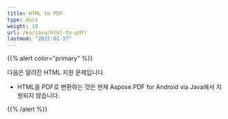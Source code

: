 ```yaml
---
title: HTML to PDF
type: docs
weight: 10
url: /ko/java/html-to-pdf/
lastmod: "2022-01-27"
---
```


{{% alert color="primary" %}}

다음은 알려진 HTML 지원 문제입니다.

- HTML을 PDF로 변환하는 것은 현재 Aspose.PDF for Android via Java에서 지원되지 않습니다.

{{% /alert %}}